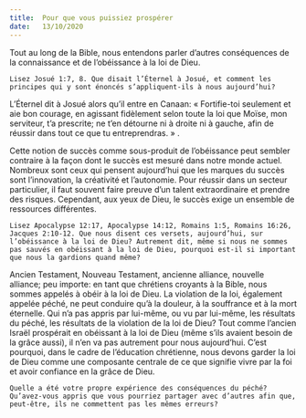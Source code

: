 ```yaml
---
title:  Pour que vous puissiez prospérer
date:   13/10/2020
---
```


Tout au long de la Bible, nous entendons parler d’autres conséquences de la connaissance et de l’obéissance à la loi de Dieu.

`Lisez Josué 1:7, 8. Que disait l’Éternel à Josué, et comment les principes qui y sont énoncés s’appliquent-ils à nous aujourd’hui?`

L’Éternel dit à Josué alors qu’il entre en Canaan: « Fortifie-toi seulement et aie bon courage, en agissant fidèlement selon toute la loi que Moïse, mon serviteur, t’a prescrite; ne t’en détourne ni à droite ni à gauche, afin de réussir dans tout ce que tu entreprendras. » .

Cette notion de succès comme sous-produit de l’obéissance peut sembler contraire à la façon dont le succès est mesuré dans notre monde actuel. Nombreux sont ceux qui pensent aujourd’hui que les marques du succès sont l’innovation, la créativité et l’autonomie. Pour réussir dans un secteur particulier, il faut souvent faire preuve d’un talent extraordinaire et prendre des risques. Cependant, aux yeux de Dieu, le succès exige un ensemble de ressources différentes.

`Lisez Apocalypse 12:17, Apocalypse 14:12, Romains 1:5, Romains 16:26, Jacques 2:10-12. Que nous disent ces versets, aujourd’hui, sur l’obéissance à la loi de Dieu? Autrement dit, même si nous ne sommes pas sauvés en obéissant à la loi de Dieu, pourquoi est-il si important que nous la gardions quand même?`

Ancien Testament, Nouveau Testament, ancienne alliance, nouvelle alliance; peu importe: en tant que chrétiens croyants à la Bible, nous sommes appelés à obéir à la loi de Dieu. La violation de la loi, également appelée péché, ne peut conduire qu’à la douleur, à la souffrance et à la mort éternelle. Qui n’a pas appris par lui-même, ou vu par lui-même, les résultats du péché, les résultats de la violation de la loi de Dieu? Tout comme l’ancien Israël prospérait en obéissant à la loi de Dieu (même s’ils avaient besoin de la grâce aussi), il n’en va pas autrement pour nous aujourd’hui. C’est pourquoi, dans le cadre de l’éducation chrétienne, nous devons garder la loi de Dieu comme une composante centrale de ce que signifie vivre par la foi et avoir confiance en la grâce de Dieu.

`Quelle a été votre propre expérience des conséquences du péché? Qu’avez-vous appris que vous pourriez partager avec d’autres afin que, peut-être, ils ne commettent pas les mêmes erreurs?`